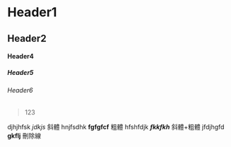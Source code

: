 # Header1
## Header2

#### Header4
##### Header5
###### Header6

 >123


 djhjhfsk *jdkjs*       斜體
 hnjfsdhk **fgfgfcf**   粗體
 hfshfdjk ***fkkfkh***  斜體+粗體
 jfdjhgfd __gkflj__     刪除線
